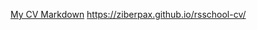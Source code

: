 [My CV Markdown](https://ziberpax.github.io/rsschool-cv/cv)
https://ziberpax.github.io/rsschool-cv/
